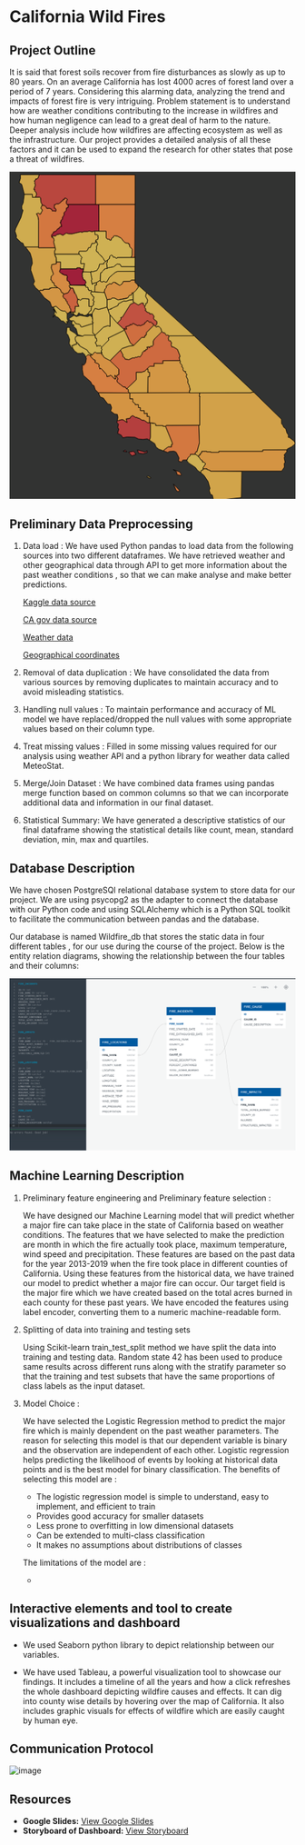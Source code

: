 # California Wild Fires

## Project Outline
   It is said that forest soils recover from fire disturbances as slowly as up to 80 years. On an average California has lost 4000 acres of forest land over a period of 7 years. Considering this alarming data, analyzing the trend and impacts of forest fire is very intriguing. 
   Problem statement is to understand how are weather conditions contributing to the increase in wildfires and how human negligence can lead to a great deal of harm to the nature. 
   Deeper analysis include how wildfires are affecting ecosystem as well as the infrastructure.
   Our project provides a detailed analysis of all these factors and it can be used to expand the research for other states
   that pose a threat of wildfires.
   
   ![](./Images/CA_Map.png)


## Preliminary Data Preprocessing

1. Data load : We have used Python pandas to load data from the following sources into two different dataframes. We have retrieved weather and other geographical data through API 
   to get more information about the past weather conditions , so that we can make analyse and make better predictions.			   	
 
	[Kaggle data source](https://www.kaggle.com/ananthu017/california-wildfire-incidents-20132020)
	
	[CA gov data source](https://gis.data.ca.gov/datasets/CALFIRE-Forestry::recent-large-fire-perimeters-5000-acres/about)
	
	[Weather data](https://www.worldweatheronline.com/developer/api/)
	
	[Geographical coordinates](https://simplemaps.com/data/us-counties)
	
	
2. Removal of data duplication : We have consolidated the data from various sources by removing duplicates to maintain accuracy and to avoid misleading statistics. 

3. Handling null values : To maintain performance and accuracy of ML model we have replaced/dropped the null values with some appropriate values based on their column type.

4. Treat missing values : Filled in some missing values required for our analysis using weather API and a python library for weather data called MeteoStat.

5. Merge/Join Dataset : We have combined data frames using pandas merge function based on common columns so that we can incorporate additional data and information in our final
                        dataset.
						
6. Statistical Summary: We have generated a descriptive statistics of our final dataframe showing the statistical details like count, mean, standard deviation, min, max and
                        quartiles.
						
				
						
## Database Description

We have chosen PostgreSQl relational database system to store data for our project. We are using psycopg2 as the adapter to connect the database with our Python code and using SQLAlchemy which is a Python SQL toolkit to facilitate the communication between pandas and the database.

Our database is named Wildfire_db that stores the static data in four different tables , for our use during the course of the project. 
Below is the entity relation diagrams, showing the relationship between the four tables and their columns:


   ![ERD](./ERD/WildFires_ERD.png)
	
	
						
## Machine Learning Description

1. Preliminary feature engineering and Preliminary feature selection :

   We have designed our Machine Learning model that will predict whether a major fire can take place in the state of California based on weather conditions.
   The features that we have selected to make the prediction are month in which the fire actually took place, maximum temperature, wind speed and precipitation. 
   These features are based on the past data for the year 2013-2019 when the fire took place in different counties of California. Using these features from the historical data,
   we have trained our model to predict whether a major fire can occur. Our target field is the major fire which we have created based on the total acres burned in each county
   for these past years. We have encoded the features using label encoder, converting them to a numeric machine-readable form.

2. Splitting of data into training and testing sets

   Using Scikit-learn train_test_split method we have split the data into training and testing data. Random state 42 has been used to produce same results across different runs
   along with the stratify parameter so that the training and test subsets that have the same proportions of class labels as the input dataset.
   
3. Model Choice :

   We have selected the Logistic Regression method to predict the major fire which is mainly dependent on the past weather parameters. The reason for selecting this model is that our
   dependent variable is binary and the observation are independent of each other. Logistic regression helps predicting the likelihood of events by looking at historical data points
   and is the best model for binary classification. The benefits of selecting this model are :
   
   - The logistic regression model is simple to understand, easy to implement, and efficient to train
   - Provides good accuracy for smaller datasets
   - Less prone to overfitting in low dimensional datasets
   - Can be extended to multi-class classification
   - It makes no assumptions about distributions of classes 
   
   The limitations of the model are :
   
   - 
   

## Interactive elements and tool to create visualizations and dashboard
   - We used Seaborn python library to depict relationship between our variables.
   
   - We have used Tableau, a powerful visualization tool to showcase our findings. It includes a timeline of all the years and how a click refreshes  the whole dashboard depicting wildfire causes and effects.
     It can dig into county wise details by hovering over the map of California. 
     It also includes graphic visuals for effects of wildfire which are easily caught by human eye.



## Communication Protocol

![image](https://user-images.githubusercontent.com/83181834/132966692-1dff4ebd-bddc-46ca-9eaa-4ff9df42ce5b.png)

## Resources

- **Google Slides:** [View Google Slides](https://docs.google.com/presentation/d/1GVM7zW76ahHW7EQw37eZMHLR06Flqr9Tug5ImQGsppc/edit?usp=sharing)
- **Storyboard of Dashboard:** [View Storyboard](https://docs.google.com/presentation/d/1Pq6c_P56_Bx2GsKr0kPmHrszo_ZAOSP_QyOfqmEMr9o/edit?usp=sharing)